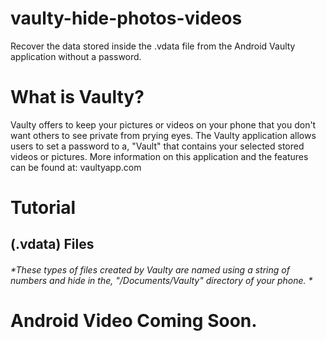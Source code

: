# vaulty-hide-photos-videos
Recover the data stored inside the .vdata file from the Android Vaulty application without a password.

# What is Vaulty?
Vaulty offers to keep your pictures or videos on your phone that you don't want others to see private from prying eyes. The Vaulty application allows users to set a password to a, "Vault" that contains your selected stored videos or pictures. 
More information on this application and the features can be found at: vaultyapp.com


# Tutorial
## (.vdata) Files
###### *These types of files created by Vaulty are named using a string of numbers and hide in the, "/Documents/Vaulty" directory of your phone. *


# Android Video Coming Soon.
<placeholder>


  
